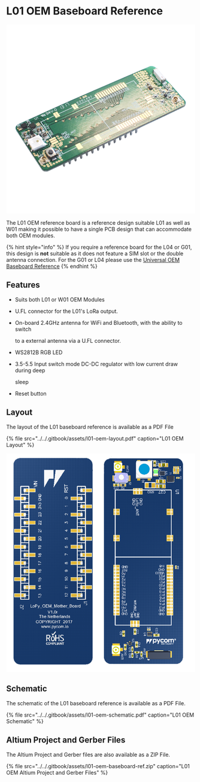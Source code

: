 # L01 OEM Baseboard Reference

![](../../.gitbook/assets/l01-reference.png)

The L01 OEM reference board is a reference design suitable L01 as well as W01 making it possible to have a single PCB design that can accommodate both OEM modules.

{% hint style="info" %}
If you require a reference board for the L04 or G01, this design is **not** suitable as it does not feature a SIM slot or the double antenna connection. For the G01 or L04 please use the [Universal OEM Baseboard Reference](universal_reference.md)
{% endhint %}

## Features

* Suits both L01 or W01 OEM Modules
* U.FL connector for the L01's LoRa output.
* On-board 2.4GHz antenna for WiFi and Bluetooth, with the ability to switch

  to a external antenna via a U.FL connector.

* WS2812B RGB LED
* 3.5-5.5 Input switch mode DC-DC regulator with low current draw during deep

  sleep

* Reset button

## Layout

The layout of the L01 baseboard reference is available as a PDF File

{% file src="../../.gitbook/assets/l01-oem-layout.pdf" caption="L01 OEM Layout" %}

![](../../.gitbook/assets/l01-oem-layout%20%281%29.png)

## Schematic

The schematic of the L01 baseboard reference is available as a PDF File.

{% file src="../../.gitbook/assets/l01-oem-schematic.pdf" caption="L01 OEM Schematic" %}

## Altium Project and Gerber Files

The Altium Project and Gerber files are also available as a ZIP File.

{% file src="../../.gitbook/assets/l01-oem-baseboard-ref.zip" caption="L01 OEM Altium Project and Gerber Files" %}

